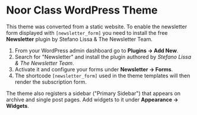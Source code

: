 # Noor Class WordPress Theme

This theme was converted from a static website. To enable the newsletter form displayed with `[newsletter_form]` you need to install the free **Newsletter** plugin by Stefano Lissa & The Newsletter Team.

1. From your WordPress admin dashboard go to **Plugins → Add New**.
2. Search for "Newsletter" and install the plugin authored by *Stefano Lissa & The Newsletter Team*.
3. Activate it and configure your forms under **Newsletter → Forms**.
4. The shortcode `[newsletter_form]` used in the theme templates will then render the subscription form.

The theme also registers a sidebar ("Primary Sidebar") that appears on archive and single post pages. Add widgets to it under **Appearance → Widgets**.
